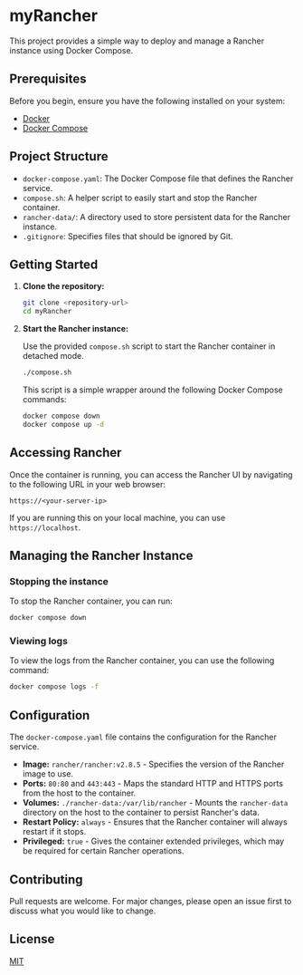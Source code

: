 # myRancher

This project provides a simple way to deploy and manage a Rancher instance using Docker Compose.

## Prerequisites

Before you begin, ensure you have the following installed on your system:

*   [Docker](https://docs.docker.com/get-docker/)
*   [Docker Compose](https://docs.docker.com/compose/install/)

## Project Structure

*   `docker-compose.yaml`: The Docker Compose file that defines the Rancher service.
*   `compose.sh`: A helper script to easily start and stop the Rancher container.
*   `rancher-data/`: A directory used to store persistent data for the Rancher instance.
*   `.gitignore`: Specifies files that should be ignored by Git.

## Getting Started

1.  **Clone the repository:**

    ```bash
    git clone <repository-url>
    cd myRancher
    ```

2.  **Start the Rancher instance:**

    Use the provided `compose.sh` script to start the Rancher container in detached mode.

    ```bash
    ./compose.sh
    ```

    This script is a simple wrapper around the following Docker Compose commands:

    ```bash
    docker compose down
    docker compose up -d
    ```

## Accessing Rancher

Once the container is running, you can access the Rancher UI by navigating to the following URL in your web browser:

```
https://<your-server-ip>
```

If you are running this on your local machine, you can use `https://localhost`.

## Managing the Rancher Instance

### Stopping the instance

To stop the Rancher container, you can run:

```bash
docker compose down
```

### Viewing logs

To view the logs from the Rancher container, you can use the following command:

```bash
docker compose logs -f
```

## Configuration

The `docker-compose.yaml` file contains the configuration for the Rancher service.

*   **Image:** `rancher/rancher:v2.8.5` - Specifies the version of the Rancher image to use.
*   **Ports:** `80:80` and `443:443` - Maps the standard HTTP and HTTPS ports from the host to the container.
*   **Volumes:** `./rancher-data:/var/lib/rancher` - Mounts the `rancher-data` directory on the host to the container to persist Rancher's data.
*   **Restart Policy:** `always` - Ensures that the Rancher container will always restart if it stops.
*   **Privileged:** `true` - Gives the container extended privileges, which may be required for certain Rancher operations.

## Contributing

Pull requests are welcome. For major changes, please open an issue first to discuss what you would like to change.

## License

[MIT](https.choosealicense.com/licenses/mit/)
